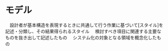 # モデル
　設計者が基本構造を表現するときに共通して行う作業に基づいて[スタイル]を記述・分類し、その結果得られるスタイル
　検討すべき項目に関連する主要なものを抜き出して記述したもの
　システム化の対象となる領域を概念化したもの
